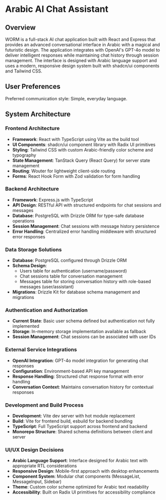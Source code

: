 # Arabic AI Chat Assistant

## Overview

WORM is a full-stack AI chat application built with React and Express that provides an advanced conversational interface in Arabic with a magical and futuristic design. The application integrates with OpenAI's GPT-4o model to deliver intelligent responses while maintaining chat history through session management. The interface is designed with Arabic language support and uses a modern, responsive design system built with shadcn/ui components and Tailwind CSS.

## User Preferences

Preferred communication style: Simple, everyday language.

## System Architecture

### Frontend Architecture
- **Framework**: React with TypeScript using Vite as the build tool
- **UI Components**: shadcn/ui component library with Radix UI primitives
- **Styling**: Tailwind CSS with custom Arabic-friendly color scheme and typography
- **State Management**: TanStack Query (React Query) for server state management
- **Routing**: Wouter for lightweight client-side routing
- **Forms**: React Hook Form with Zod validation for form handling

### Backend Architecture
- **Framework**: Express.js with TypeScript
- **API Design**: RESTful API with structured endpoints for chat sessions and messages
- **Database**: PostgreSQL with Drizzle ORM for type-safe database operations
- **Session Management**: Chat sessions with message history persistence
- **Error Handling**: Centralized error handling middleware with structured error responses

### Data Storage Solutions
- **Database**: PostgreSQL configured through Drizzle ORM
- **Schema Design**: 
  - Users table for authentication (username/password)
  - Chat sessions table for conversation management
  - Messages table for storing conversation history with role-based messages (user/assistant)
- **Migrations**: Drizzle Kit for database schema management and migrations

### Authentication and Authorization
- **Current State**: Basic user schema defined but authentication not fully implemented
- **Storage**: In-memory storage implementation available as fallback
- **Session Management**: Chat sessions can be associated with user IDs

### External Service Integrations
- **OpenAI Integration**: GPT-4o model integration for generating chat responses
- **Configuration**: Environment-based API key management
- **Response Handling**: Structured chat response format with error handling
- **Conversation Context**: Maintains conversation history for contextual responses

### Development and Build Process
- **Development**: Vite dev server with hot module replacement
- **Build**: Vite for frontend build, esbuild for backend bundling
- **TypeScript**: Full TypeScript support across frontend and backend
- **Monorepo Structure**: Shared schema definitions between client and server

### UI/UX Design Decisions
- **Arabic Language Support**: Interface designed for Arabic text with appropriate RTL considerations
- **Responsive Design**: Mobile-first approach with desktop enhancements
- **Component System**: Modular chat components (MessageList, MessageInput, Sidebar)
- **Theme**: Custom color scheme optimized for Arabic text readability
- **Accessibility**: Built on Radix UI primitives for accessibility compliance